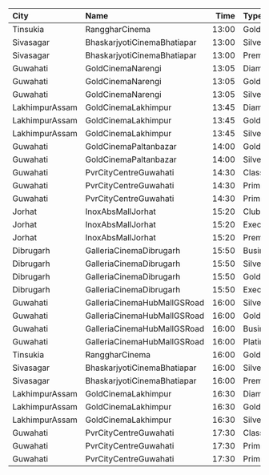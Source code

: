 | City           | Name                        |  Time | Type          | Price | Capacity | Booked |
| :------------- | :-------------------------- | ----: | :------------ | ----: | -------: | -----: |
| Tinsukia       | RanggharCinema              | 13:00 | Gold          |  180₹ |       75 |      0 |
| Sivasagar      | BhaskarjyotiCinemaBhatiapar | 13:00 | SilverClass   |  200₹ |      176 |    132 |
| Sivasagar      | BhaskarjyotiCinemaBhatiapar | 13:00 | PremierCircle |  150₹ |      315 |    273 |
| Guwahati       | GoldCinemaNarengi           | 13:05 | Diamond       |  130₹ |      100 |      0 |
| Guwahati       | GoldCinemaNarengi           | 13:05 | Gold          |  110₹ |      100 |      0 |
| Guwahati       | GoldCinemaNarengi           | 13:05 | Silver        |   90₹ |      100 |      0 |
| LakhimpurAssam | GoldCinemaLakhimpur         | 13:45 | Diamond       |  130₹ |      100 |      0 |
| LakhimpurAssam | GoldCinemaLakhimpur         | 13:45 | Gold          |  100₹ |      100 |      0 |
| LakhimpurAssam | GoldCinemaLakhimpur         | 13:45 | Silver        |   80₹ |      100 |      0 |
| Guwahati       | GoldCinemaPaltanbazar       | 14:00 | Gold          |  120₹ |      100 |      0 |
| Guwahati       | GoldCinemaPaltanbazar       | 14:00 | Silver        |  100₹ |      100 |      0 |
| Guwahati       | PvrCityCentreGuwahati       | 14:30 | Classic       |  180₹ |       40 |     25 |
| Guwahati       | PvrCityCentreGuwahati       | 14:30 | Prime         |  200₹ |       82 |     63 |
| Guwahati       | PvrCityCentreGuwahati       | 14:30 | PrimePlus     |  220₹ |       13 |     11 |
| Jorhat         | InoxAbsMallJorhat           | 15:20 | Club          |  230₹ |       13 |      0 |
| Jorhat         | InoxAbsMallJorhat           | 15:20 | Executive     |  150₹ |        2 |      0 |
| Jorhat         | InoxAbsMallJorhat           | 15:20 | Premier       |  120₹ |        9 |      0 |
| Dibrugarh      | GalleriaCinemaDibrugarh     | 15:50 | Business      |  340₹ |       16 |      8 |
| Dibrugarh      | GalleriaCinemaDibrugarh     | 15:50 | Silver        |  100₹ |       58 |     32 |
| Dibrugarh      | GalleriaCinemaDibrugarh     | 15:50 | Gold          |  190₹ |       59 |     32 |
| Dibrugarh      | GalleriaCinemaDibrugarh     | 15:50 | Executive     |  240₹ |       94 |     59 |
| Guwahati       | GalleriaCinemaHubMallGSRoad | 16:00 | Silver        |  130₹ |       30 |     15 |
| Guwahati       | GalleriaCinemaHubMallGSRoad | 16:00 | Gold          |  180₹ |       90 |     48 |
| Guwahati       | GalleriaCinemaHubMallGSRoad | 16:00 | Business      |  250₹ |       60 |     28 |
| Guwahati       | GalleriaCinemaHubMallGSRoad | 16:00 | Platinum      |  200₹ |       75 |     42 |
| Tinsukia       | RanggharCinema              | 16:00 | Gold          |  180₹ |       75 |      0 |
| Sivasagar      | BhaskarjyotiCinemaBhatiapar | 16:00 | SilverClass   |  200₹ |      176 |    132 |
| Sivasagar      | BhaskarjyotiCinemaBhatiapar | 16:00 | PremierCircle |  150₹ |      315 |    273 |
| LakhimpurAssam | GoldCinemaLakhimpur         | 16:30 | Diamond       |  130₹ |      100 |      0 |
| LakhimpurAssam | GoldCinemaLakhimpur         | 16:30 | Gold          |  100₹ |      100 |      0 |
| LakhimpurAssam | GoldCinemaLakhimpur         | 16:30 | Silver        |   80₹ |      100 |      0 |
| Guwahati       | PvrCityCentreGuwahati       | 17:30 | Classic       |  190₹ |       40 |     20 |
| Guwahati       | PvrCityCentreGuwahati       | 17:30 | Prime         |  210₹ |       82 |     56 |
| Guwahati       | PvrCityCentreGuwahati       | 17:30 | PrimePlus     |  250₹ |       13 |     12 |